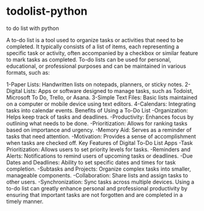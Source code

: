 # todolist-python
to do list with python


A to-do list is a tool used to organize tasks or activities that need to be completed. It typically consists of a list of items, each representing a specific task or activity, often accompanied by a checkbox or similar feature to mark tasks as completed. To-do lists can be used for personal, educational, or professional purposes and can be maintained in various formats, such as:

1-Paper Lists: Handwritten lists on notepads, planners, or sticky notes.
2-Digital Lists: Apps or software designed to manage tasks, such as Todoist, Microsoft To Do, Trello, or Asana.
3-Simple Text Files: Basic lists maintained on a computer or mobile device using text editors.
4-Calendars: Integrating tasks into calendar events.
Benefits of Using a To-Do List
-Organization: Helps keep track of tasks and deadlines.
-Productivity: Enhances focus by outlining what needs to be done.
-Prioritization: Allows for ranking tasks based on importance and urgency.
-Memory Aid: Serves as a reminder of tasks that need attention.
-Motivation: Provides a sense of accomplishment when tasks are checked off.
Key Features of Digital To-Do List Apps
-Task Prioritization: Allows users to set priority levels for tasks.
-Reminders and Alerts: Notifications to remind users of upcoming tasks or deadlines.
-Due Dates and Deadlines: Ability to set specific dates and times for task completion.
-Subtasks and Projects: Organize complex tasks into smaller, manageable components.
-Collaboration: Share lists and assign tasks to other users.
-Synchronization: Sync tasks across multiple devices.
Using a to-do list can greatly enhance personal and professional productivity by ensuring that important tasks are not forgotten and are completed in a timely manner.
